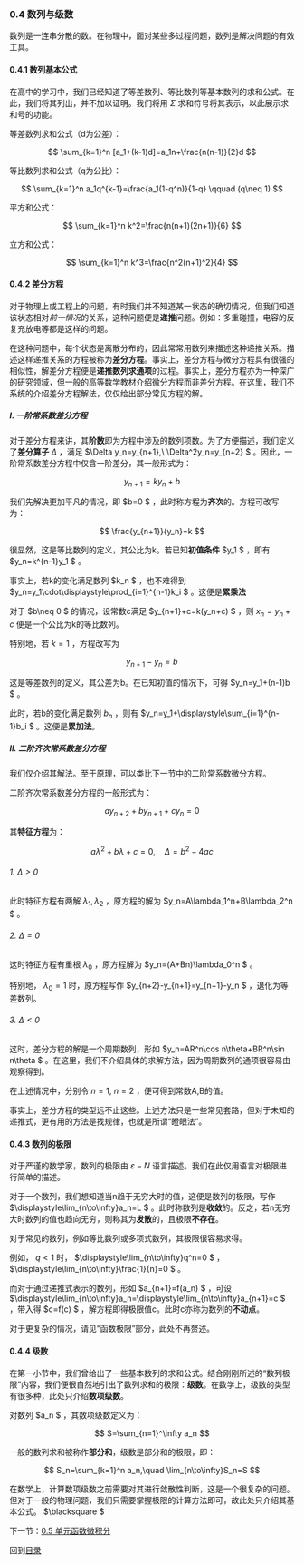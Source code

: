 ### 0.4 数列与级数

数列是一连串分散的数。在物理中，面对某些多过程问题，数列是解决问题的有效工具。

#### 0.4.1 数列基本公式

在高中的学习中，我们已经知道了等差数列、等比数列等基本数列的求和公式。在此，我们将其列出，并不加以证明。我们将用 $\Sigma$ 求和符号将其表示，以此展示求和号的功能。

等差数列求和公式（d为公差）：

$$
\sum_{k=1}^n [a_1+(k-1)d]=a_1n+\frac{n(n-1)}{2}d
$$

等比数列求和公式（q为公比）：

$$
\sum_{k=1}^n a_1q^{k-1}=\frac{a_1(1-q^n)}{1-q} \qquad (q\neq 1)
$$

平方和公式：

$$
\sum_{k=1}^n k^2=\frac{n(n+1)(2n+1)}{6}
$$

立方和公式：

$$
\sum_{k=1}^n k^3=\frac{n^2(n+1)^2}{4}
$$

#### 0.4.2 差分方程

对于物理上或工程上的问题，有时我们并不知道某一状态的确切情况，但我们知道该状态相对*前一情况*的关系，这种问题便是**递推**问题。例如：多重碰撞，电容的反复充放电等都是这样的问题。

在这种问题中，每个状态是离散分布的，因此常常用数列来描述这种递推关系。描述这样递推关系的方程被称为**差分方程**。事实上，差分方程与微分方程具有很强的相似性，解差分方程便是**递推数列求通项**的过程。事实上，差分方程亦为一种深广的研究领域，但一般的高等数学教材介绍微分方程而非差分方程。在这里，我们不系统的介绍差分方程解法，仅仅给出部分常见方程的解。

##### I. 一阶常系数差分方程

对于差分方程来讲，其**阶数**即为方程中涉及的数列项数。为了方便描述，我们定义了**差分算子** $\Delta$ ，满足 $\Delta y_n=y_{n+1},\ \Delta^2y_n=y_{n+2} $ 。因此，一阶常系数差分方程中仅含一阶差分，其一般形式为：

$$
y_{n+1}=ky_n+b
$$

我们先解决更加平凡的情况，即 $b=0 $ ，此时称方程为**齐次**的。方程可改写为：

$$
\frac{y_{n+1}}{y_n}=k
$$

很显然，这是等比数列的定义，其公比为k。若已知**初值条件** $y_1 $ ，即有 $y_n=k^{n-1}y_1 $ 。

事实上，若k的变化满足数列 $k_n $ ，也不难得到 $y_n=y_1\cdot\displaystyle\prod_{i=1}^{n-1}k_i $ 。这便是**累乘法**

对于 $b\neq 0 $ 的情况，设常数c满足 $y_{n+1}+c=k(y_n+c) $ ，则 $x_n=y_n+c$ 便是一个公比为k的等比数列。

特别地，若 $k=1$ ，方程改写为

$$
y_{n+1}-y_n=b
$$

这是等差数列的定义，其公差为b。在已知初值的情况下，可得 $y_n=y_1+(n-1)b $ 。

此时，若b的变化满足数列 $b_n$ ，则有 $y_n=y_1+\displaystyle\sum_{i=1}^{n-1}b_i $ 。这便是**累加法**。

##### II. 二阶齐次常系数差分方程

我们仅介绍其解法。至于原理，可以类比下一节中的二阶常系数微分方程。

二阶齐次常系数差分方程的一般形式为：

$$
ay_{n+2}+by_{n+1}+cy_n=0
$$

其**特征方程**为：

$$
a\lambda^2+b\lambda+c=0,\quad \Delta=b^2-4ac
$$

###### 1. $\Delta>0$

此时特征方程有两解 $\lambda_1,\lambda_2$ ，原方程的解为 $y_n=A\lambda_1^n+B\lambda_2^n $ 。

###### 2. $\Delta=0$

这时特征方程有重根 $\lambda_0$ ，原方程解为 $y_n=(A+Bn)\lambda_0^n $ 。

特别地， $\lambda_0=1$ 时，原方程写作 $y_{n+2}-y_{n+1}=y_{n+1}-y_n $ ，退化为等差数列。

###### 3. $\Delta<0$

这时，差分方程的解是一个周期数列，形如 $y_n=AR^n\cos n\theta+BR^n\sin n\theta $ 。在这里，我们不介绍具体的求解方法，因为周期数列的通项很容易由观察得到。

在上述情况中，分别令 $n=1,\ n=2$ ，便可得到常数A,B的值。

事实上，差分方程的类型远不止这些。上述方法只是一些常见套路，但对于未知的递推式，更有用的方法是找规律，也就是所谓“瞪眼法”。

#### 0.4.3 数列的极限

对于严谨的数学家，数列的极限由 $\varepsilon-N$ 语言描述。我们在此仅用语言对极限进行简单的描述。

对于一个数列，我们想知道当n趋于无穷大时的值，这便是数列的极限，写作 $\displaystyle\lim_{n\to\infty}a_n=L $ 。此时称数列是**收敛**的。反之，若n无穷大时数列的值也趋向无穷，则称其为**发散**的，且极限**不存在**。

对于常见的数列，例如等比数列或多项式数列，其极限很容易求得。

例如， $q<1$ 时， $\displaystyle\lim_{n\to\infty}q^n=0 $ ， $\displaystyle\lim_{n\to\infty}\frac{1}{n}=0 $ 。

而对于通过递推式表示的数列，形如 $a_{n+1}=f(a_n) $ ，可设 $\displaystyle\lim_{n\to\infty}a_n=\displaystyle\lim_{n\to\infty}a_{n+1}=c $ ，带入得 $c=f(c) $ ，解方程即得极限值c。此时c亦称为数列的**不动点**。

对于更复杂的情况，请见“函数极限”部分，此处不再赘述。

#### 0.4.4 级数

在第一小节中，我们曾给出了一些基本数列的求和公式。结合刚刚所述的“数列极限”内容，我们便很自然地引出了数列求和的极限：**级数**。在数学上，级数的类型有很多种，此处只介绍**数项级数**。

对数列 $a_n $ ，其数项级数定义为：

$$
S=\sum_{n=1}^\infty a_n
$$

一般的数列求和被称作**部分和**，级数是部分和的极限，即：

$$
S_n=\sum_{k=1}^n a_n,\quad \lim_{n\to\infty}S_n=S
$$

在数学上，计算数项级数之前需要对其进行敛散性判断，这是一个很复杂的问题。但对于一般的物理问题，我们只需要掌握极限的计算方法即可，故此处只介绍其基本公式。 $\blacksquare $

下一节：[0.5 单元函数微积分](0_5.html)

回到[目录](https://cong344.github.io/physics1/index.html)